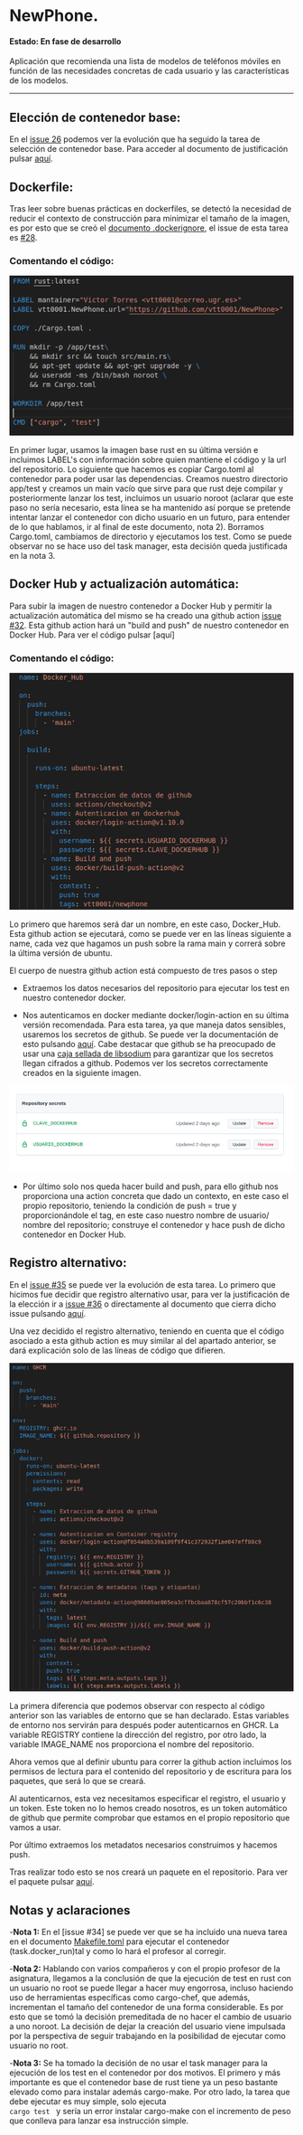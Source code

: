 # NewPhone. 

#### Estado: En fase de desarrollo

Aplicación que recomienda una lista de modelos de teléfonos móviles en función de las necesidades concretas de cada usuario y las características de los modelos.

---
## Elección de contenedor base:

En el [issue 26](https://github.com/vtt0001/NewPhone/issues/26) podemos ver la evolución que ha seguido la tarea de selección de contenedor base. Para acceder al documento de justificación pulsar [aquí](https://github.com/vtt0001/NewPhone/blob/main/Doc/Docker/Contenedor%20base.md).

## Dockerfile:

Tras leer sobre buenas prácticas en dockerfiles, se detectó la necesidad de reducir el contexto de construcción para minimizar el tamaño de la imagen, es por esto que se creó el [documento .dockerignore](https://github.com/vtt0001/NewPhone/blob/main/.dockerignore), el issue de esta tarea es [#28](https://github.com/vtt0001/NewPhone/issues/28).

### Comentando el código:
![Dockerfile código](https://github.com/vtt0001/NewPhone/blob/main/Img/Dockerfile_rust.png)

En primer lugar, usamos la imagen base rust en su última versión e incluimos LABEL's con información sobre quien mantiene el código y la url del repositorio. Lo siguiente que hacemos es copiar Cargo.toml al contenedor para poder usar las dependencias. Creamos nuestro directorio app/test y creamos un main vacío que sirve para que rust deje compilar y posteriormente lanzar los test, incluimos un usuario noroot (aclarar que este paso no sería necesario, esta línea se ha mantenido así porque se pretende intentar lanzar el contenedor con dicho usuario en un futuro, para entender de lo que hablamos, ir al final de este documento, nota 2). Borramos Cargo.toml, cambiamos de directorio y ejecutamos los test. Como se puede observar no se hace uso del task manager, esta decisión queda justificada en la nota 3.


## Docker Hub y actualización automática:

Para subir la imagen de nuestro contenedor a Docker Hub y permitir la actualización automática del mismo se ha creado una github action [issue #32](https://github.com/vtt0001/NewPhone/issues/32). Esta github action hará un "build and push" de nuestro contenedor en Docker Hub. Para ver el código pulsar [aquí]

### Comentando el código:

![Docke Hub código](https://github.com/vtt0001/NewPhone/blob/main/Img/Github%20action%20Docker%20Hub.png)

Lo primero que haremos será dar un nombre, en este caso, Docker_Hub. Esta github action se ejecutará, como se puede ver en las líneas siguiente a name, cada vez que hagamos un push sobre la rama main y correrá sobre la última versión de ubuntu.

El cuerpo de nuestra github action está compuesto de tres pasos o step

- Extraemos los datos necesarios del repositorio para ejecutar los test en nuestro contenedor docker.

- Nos autenticamos en docker mediante docker/login-action en su última versión recomendada. Para esta tarea, ya que maneja datos sensibles, usaremos los secretos de github. Se puede ver la documentación de esto pulsando [aquí](https://docs.github.com/es/actions/security-guides/encrypted-secrets). Cabe destacar que github se ha preocupado de usar una [caja sellada de libsodium](https://libsodium.gitbook.io/doc/public-key_cryptography/sealed_boxes) para garantizar que los secretos llegan cifrados a github.
Podemos ver los secretos correctamente creados en la siguiente imagen.

![Secretos](https://github.com/vtt0001/NewPhone/blob/main/Img/Secretos.png)

- Por último solo nos queda hacer build and push, para ello github nos proporciona una action concreta que dado un contexto, en este caso el propio repositorio, teniendo la condición de push = true y proporcionándole el tag, en este caso nuestro nombre de usuario/ nombre del repositorio; construye el contenedor y hace push de dicho contenedor en Docker Hub.



## Registro alternativo:

En el [issue #35](https://github.com/vtt0001/NewPhone/issues/35) se puede ver la evolución de esta tarea. Lo primero que hicimos fue decidir que registro alternativo usar, para ver la justificación de la elección ir a [issue #36](https://github.com/vtt0001/NewPhone/issues/36) o directamente al documento que cierra dicho issue pulsando [aquí](https://github.com/vtt0001/NewPhone/blob/main/Doc/Docker/Registro%20alternativo.md).

Una vez decidido el registro alternativo, teniendo en cuenta que el código asociado a esta github action es muy similar al del apartado anterior, se dará explicación solo de las líneas de código que difieren.

![GHCR](https://github.com/vtt0001/NewPhone/blob/main/Img/GHCR.png)

La primera diferencia que podemos observar con respecto al código anterior son las variables de entorno que se han declarado. Estas variables de entorno nos servirán para después poder autenticarnos en GHCR. La variable REGISTRY contiene la dirección del registro, por otro lado, la variable IMAGE_NAME nos proporciona el nombre del repositorio.

Ahora vemos que al definir ubuntu para correr la github action incluimos los permisos de lectura para el contenido del repositorio y de escritura para los paquetes, que será lo que se creará.

Al autenticarnos, esta vez necesitamos especificar el registro, el usuario y un token. Este token no lo hemos creado nosotros, es un token automático de github que permite comprobar que estamos en el propio repositorio que vamos a usar.

Por último extraemos los metadatos necesarios construimos y hacemos push.

Tras realizar todo esto se nos creará un paquete en el repositorio. Para ver el paquete pulsar [aquí](https://github.com/vtt0001/NewPhone/pkgs/container/newphone).

## Notas y aclaraciones

-**Nota 1:** En el [issue #34] se puede ver que se ha incluido una nueva tarea en el documento [Makefile.toml](https://github.com/vtt0001/NewPhone/blob/main/Makefile.toml) para ejecutar el contenedor (task.docker_run)tal y como lo hará el profesor al corregir.

-**Nota 2:** Hablando con varios compañeros y con el propio profesor de la asignatura, llegamos a la conclusión de que la ejecución de test en rust con un usuario no root se puede llegar a hacer muy engorrosa, incluso haciendo uso de herramientas específicas como cargo-chef, que además, incrementan el tamaño del contenedor de una forma considerable. Es por esto que se tomó la decisión premeditada de no hacer el cambio de usuario a uno noroot. La decisión de dejar la creación del usuario viene impulsada por la perspectiva de seguir trabajando en la posibilidad de ejecutar como usuario no root.

-**Nota 3:** Se ha tomado la decisión de no usar el task manager para la ejecución de los test en el contenedor por dos motivos. El primero y más importante es que el contenedor base de rust tiene ya un peso bastante elevado como para instalar además cargo-make. Por otro lado, la tarea que debe ejecutar es muy simple, solo ejecuta <code> cargo test </code> y sería un error instalar cargo-make con el incremento de peso que conlleva para lanzar esa instrucción simple.






